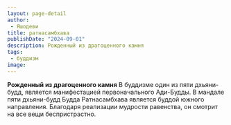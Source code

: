 ```yaml
---
layout: page-detail
author:
 - Яшодеви
title: ратнасамбхава
publishDate: "2024-09-01"
description: Рожденный из драгоценного камня
tags:
 - буддизм
image: 
---
```


__Рожденный из драгоценного камня__
В буддизме один из пяти дхьяни-будд, является манифестацией первоначального Ади-Будды. В мандале пяти дхьяни-будд Будда Ратнасамбхава является буддой южного направления. Благодаря реализации мудрости равенства, он смотрит на все вещи беспристрастно.

